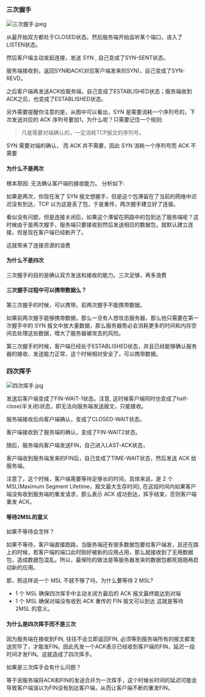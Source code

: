 ### 三次握手
![三次握手.jpeg](http://ww1.sinaimg.cn/large/92babc53gy1gfe10nppwmj20ep08yq3r.jpg)

从最开始双方都处于CLOSED状态。然后服务端开始监听某个端口，进入了LISTEN状态。

然后客户端主动发起连接，发送 SYN , 自己变成了SYN-SENT状态。

服务端接收到，返回SYN和ACK(对应客户端发来的SYN)，自己变成了SYN-REVD。

之后客户端再发送ACK给服务端，自己变成了ESTABLISHED状态；服务端收到ACK之后，也变成了ESTABLISHED状态。

另外需要提醒你注意的是，从图中可以看出，SYN 是需要消耗一个序列号的，下次发送对应的 ACK 序列号要加1，为什么呢？只需要记住一个规则:

>凡是需要对端确认的，一定消耗TCP报文的序列号。

SYN 需要对端的确认， 而 ACK 并不需要，因此 SYN 消耗一个序列号而 ACK 不需要

#### 为什么不是两次
根本原因: 无法确认客户端的接收能力。
分析如下:

如果是两次，你现在发了 SYN 报文想握手，但是这个包滞留在了当前的网络中迟迟没有到达，TCP 以为这是丢了包，于是重传，两次握手建立好了连接。

看似没有问题，但是连接关闭后，如果这个滞留在网路中的包到达了服务端呢？这时候由于是两次握手，服务端只要接收到然后发送相应的数据包，就默认建立连接，但是现在客户端已经断开了。

这就带来了连接资源的浪费

#### 为什么不是四次
三次握手的目的是确认双方发送和接收的能力。三次足够，再多浪费


#### 三次握手过程中可以携带数据么？
第三次握手的时候，可以携带。前两次握手不能携带数据。

如果前两次握手能够携带数据，那么一旦有人想攻击服务器，那么他只需要在第一次握手中的 SYN 报文中放大量数据，那么服务器势必会消耗更多的时间和内存空间去处理这些数据，增大了服务器被攻击的风险。

第三次握手的时候，客户端已经处于ESTABLISHED状态，并且已经能够确认服务器的接收、发送能力正常，这个时候相对安全了，可以携带数据。


### 四次挥手
![四次挥手.jpg](http://ww1.sinaimg.cn/large/92babc53gy1gfe1c1394mj20fd0d93zs.jpg)

发送后客户端变成了FIN-WAIT-1状态。注意, 这时候客户端同时也变成了half-close(半关闭)状态，即无法向服务端发送报文，只能接收。

服务端接收后向客户端确认，变成了CLOSED-WAIT状态。

客户端接收到了服务端的确认，变成了FIN-WAIT2状态。

随后，服务端向客户端发送FIN，自己进入LAST-ACK状态，

客户端收到服务端发来的FIN后，自己变成了TIME-WAIT状态，然后发送 ACK 给服务端。

注意了，这个时候，客户端需要等待足够长的时间，具体来说，是 2 个 MSL(Maximum Segment Lifetime，报文最大生存时间), 在这段时间内如果客户端没有收到服务端的重发请求，那么表示 ACK 成功到达，挥手结束，否则客户端重发 ACK。

#### 等待2MSL的意义
如果不等待会怎样？

如果不等待，客户端直接跑路，当服务端还有很多数据包要给客户端发，且还在路上的时候，若客户端的端口此时刚好被新的应用占用，那么就接收到了无用数据包，造成数据包混乱。所以，最保险的做法是等服务器发来的数据包都死翘翘再启动新的应用。

那，照这样说一个 MSL 不就不够了吗，为什么要等待 2 MSL?

- 1 个 MSL 确保四次挥手中主动关闭方最后的 ACK 报文最终能达到对端
- 1 个 MSL 确保对端没有收到 ACK 重传的 FIN 报文可以到达
这就是等待 2MSL 的意义。


#### 为什么是四次挥手而不是三次
因为服务端在接收到FIN, 往往不会立即返回FIN, 必须等到服务端所有的报文都发送完毕了，才能发FIN。因此先发一个ACK表示已经收到客户端的FIN，延迟一段时间才发FIN。这就造成了四次挥手。

如果是三次挥手会有什么问题？

等于说服务端将ACK和FIN的发送合并为一次挥手，这个时候长时间的延迟可能会导致客户端误以为FIN没有到达客户端，从而让客户端不断的重发FIN。
